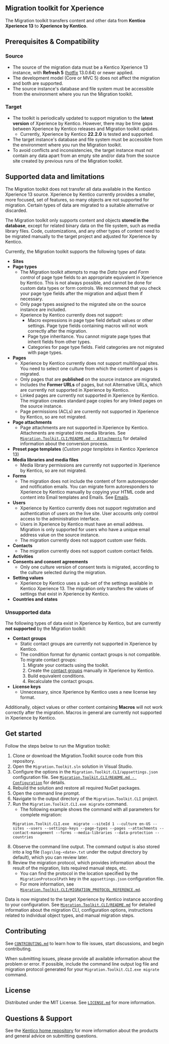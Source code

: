 [//]: # "[![Contributors][contributors-shield]][contributors-url]"
[//]: # "[![Forks][forks-shield]][forks-url]"
[//]: # "[![Stargazers][stars-shield]][stars-url]"
[//]: # "[![Issues][issues-shield]][issues-url]"
[//]: # "[![MIT License][license-shield]][license-url]"
[//]: # "[![Discord][discussion-shield]][discussion-url]"


<!-- ABOUT THE PROJECT -->
## Migration toolkit for Xperience

The Migration toolkit transfers content and other data from **Kentico Xperience 13** to **Xperience by Kentico**.

## Prerequisites & Compatibility

### Source

  * The source of the migration data must be a Kentico Xperience 13 instance, with **Refresh 5** ([hotfix](https://devnet.kentico.com/download/hotfixes) 13.0.64) or newer applied. 
  * The development model (Core or MVC 5) does not affect the migration and both are supported.
  * The source instance's database and file system must be accessible from the environment where you run the Migration toolkit.

### Target

  * The toolkit is periodically updated to support migration to the **latest version** of Xperience by Kentico. However, there may be time gaps between Xperience by Kentico releases and Migration toolkit updates.
	* Currently, Xperience by Kentico **22.2.0** is tested and supported.
  * The target instance's database and file system must be accessible from the environment where you run the Migration toolkit.
  * To avoid conflicts and inconsistencies, the target instance must not contain any data apart from an empty site and/or data from the source site created by previous runs of the Migration toolkit.

## Supported data and limitations

The Migration toolkit does not transfer all data available in the Kentico Xperience 13 source. Xperience by Kentico currently provides a smaller, more focused, set of features, so many objects are not supported for migration. Certain types of data are migrated to a suitable alternative or discarded.

The Migration toolkit only supports content and objects **stored in the database**, except for related binary data on the file system, such as media library files. Code, customizations, and any other types of content need to be migrated manually to the target project and adjusted for Xperience by Kentico.

Currently, the Migration toolkit supports the following types of data:
  * **Sites**
  * **Page types**
    * The Migration toolkit attempts to map the _Data type_ and _Form control_ of page type fields to an appropriate equivalent in Xperience by Kentico. This is not always possible, and cannot be done for custom data types or form controls. We recommend that you check your page type fields after the migration and adjust them if necessary.
	* Only page types assigned to the migrated site on the source instance are included.
	* Xperience by Kentico currently does not support:
      * Macro expressions in page type field default values or other settings. Page type fields containing macros will not work correctly after the migration.
	  * Page type inheritance. You cannot migrate page types that inherit fields from other types.
	  * Categories for page type fields. Field categories are not migrated with page types.
  * **Pages**
	* Xperience by Kentico currently does not support multilingual sites. You need to select one culture from which the content of pages is migrated.
	* Only pages that are **published** on the source instance are migrated.
	* Includes the **Former URLs** of pages, but not Alternative URLs, which are currently not supported in Xperience by Kentico.
	* Linked pages are currently not supported in Xperience by Kentico. The migration creates standard page copies for any linked pages on the source instance.
	* Page permissions (ACLs) are currently not supported in Xperience by Kentico, so are not migrated.
  * **Page attachments**
	* Page attachments are not supported in Xperience by Kentico. Attachments are migrated into media libraries. See [`Migration.Toolkit.CLI/README.md - Attachments`](./Migration.Toolkit.CLI/README.md#Attachments) for detailed information about the conversion process.
  * **Preset page templates** (_Custom page templates_ in Kentico Xperience 13)
  * **Media libraries and media files**
	* Media library permissions are currently not supported in Xperience by Kentico, so are not migrated.
  * **Forms**
    * The migration does not include the content of form autoresponder and notification emails. You can migrate form autoresponders to Xperience by Kentico manually by copying your HTML code and content into Email templates and Emails. See [Emails](https://docs.xperience.io/x/IaDWCQ).
  * **Users**
	* Xperience by Kentico currently does not support registration and authentication of users on the live site. User accounts only control access to the administration interface.
	* Users in Xperience by Kentico must have an email address. Migration is only supported for users who have a unique email address value on the source instance.
	* The migration currently does not support custom user fields.
  * **Contacts**
    * The migration currently does not support custom contact fields.
  * **Activities**  
  * **Consents and consent agreements**
	* Only one culture version of consent texts is migrated, according to the culture selected during the migration.
  * **Setting values**
    * Xperience by Kentico uses a sub-set of the settings available in Kentico Xperience 13. The migration only transfers the values of settings that exist in Xperience by Kentico.
  * **Countries and states**

### Unsupported data

The following types of data exist in Xperience by Kentico, but are currently **not supported** by the Migration toolkit: 

  * **Contact groups**
	* Static contact groups are currently not supported in Xperience by Kentico.
	* The condition format for dynamic contact groups is not compatible. To migrate contact groups: 
		1. Migrate your contacts using the toolkit.
		2. Create the [contact groups](https://docs.xperience.io/x/o4PWCQ) manually in Xperience by Kentico.
		3. Build equivalent conditions.
		4. Recalculate the contact groups.
  * **License keys**
    * Unnecessary, since Xperience by Kentico uses a new license key format.
 
 Additionally, object values or other content containing **Macros** will not work correctly after the migration. Macros in general are currently not supported in Xperience by Kentico.
	

<!-- GETTING STARTED -->
## Get started

Follow the steps below to run the Migration toolkit:

1. Clone or download the Migration.Toolkit source code from this repository.
2. Open the `Migration.Toolkit.sln` solution in Visual Studio.
3. Configure the options in the `Migration.Toolkit.CLI/appsettings.json` configuration file. See [`Migration.Toolkit.CLI/README.md - Configuration`](./Migration.Toolkit.CLI/README.md#Configuration) for details.
4. Rebuild the solution and restore all required NuGet packages.
5. Open the command line prompt.
6. Navigate to the output directory of the `Migration.Toolkit.CLI` project.
7. Run the `Migration.Toolkit.CLI.exe migrate` command.
    * The following example shows the command with all parameters for complete migration:
	```
	Migration.Toolkit.CLI.exe  migrate --siteId 1 --culture en-US --sites --users --settings-keys --page-types --pages --attachments --contact-management --forms --media-libraries --data-protection --countries
	```
8. Observe the command line output. The command output is also stored into a log file (`logs\log-<date>.txt` under the output directory by default), which you can review later.
9. Review the migration protocol, which provides information about the result of the migration, lists required manual steps, etc. 
	* You can find the protocol in the location specified by the `MigrationProtocolPath` key in the `appsettings.json` configuration file.
	* For more information, see [`Migration.Toolkit.CLI/MIGRATION_PROTOCOL_REFERENCE.md`](./Migration.Toolkit.CLI/MIGRATION_PROTOCOL_REFERENCE.md).

Data is now migrated to the target Xperience by Kentico instance according to your configuration. See [`Migration.Toolkit.CLI/README.md`](./Migration.Toolkit.CLI/README.md) for detailed information about the migration CLI, configuration options, instructions related to individual object types, and manual migration steps.

<!-- CONTRIBUTING -->
## Contributing

See [`CONTRIBUTING.md`](./CONTRIBUTING.md) to learn how to file issues, start discussions, and begin contributing.

When submitting issues, please provide all available information about the problem or error. If possible, include the command line output log file and migration protocol generated for your `Migration.Toolkit.CLI.exe migrate` command.

<!-- LICENSE -->
## License

Distributed under the MIT License. See [`LICENSE.md`](./LICENSE.md) for more information.

## Questions & Support

See the [Kentico home repository](https://github.com/Kentico/Home/blob/master/README.md) for more information about the products and general advice on submitting questions.
